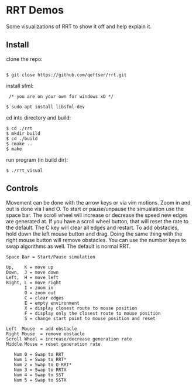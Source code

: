 
# RRT Demos

Some visualizations of RRT to show it off and help explain it.

## Install

clone the repo:
```

$ git close https://github.com/qeftser/rrt.git

```
install sfml:
```
 /* you are on your own for windows xD */

$ sudo apt install libsfml-dev

```
cd into directory and build:
```
$ cd ./rrt 
$ mkdir build
$ cd ./build
$ cmake ..
$ make
```
run program (in build dir):
```
$ ./rrt_visual
```

## Controls

Movement can be done with the arrow keys or via vim motions. Zoom in and out is done via I and O. 
To start or pause/unpause the simualation use the space bar. The scroll wheel will increase or
decrease the speed new edges are generated at. If you have a scroll wheel button, that will reset
the rate to the default. The C key will clear all edges and restart. To add obstacles, hold down
the left mouse button and drag. Doing the same thing with the right mouse button will remove obstacles.
You can use the number keys to swap algorithms as well. The default is normal RRT.
   
```
Space Bar = Start/Pause simulation

Up,    K = move up
Down,  J = move down
Left,  H = move left
Right, L = move right
       I = zoom in
       O = zoom out
       C = clear edges
       E = empty environment
       X = display closest route to mouse position
       F = display only the closest route to mouse position
       S = change start point to mouse position and reset

Left  Mouse  = add obstacle
Right Mouse  = remove obstacle
Scroll Wheel = increase/decrease generation rate
Middle Mouse = reset generation rate

   Num 0 = Swap to RRT
   Num 1 = Swap to RRT*
   Num 2 = Swap to Q-RRT*
   Num 3 = Swap to RRTX
   Num 4 = Swap to SST
   Num 5 = Swap to SSTX
```
